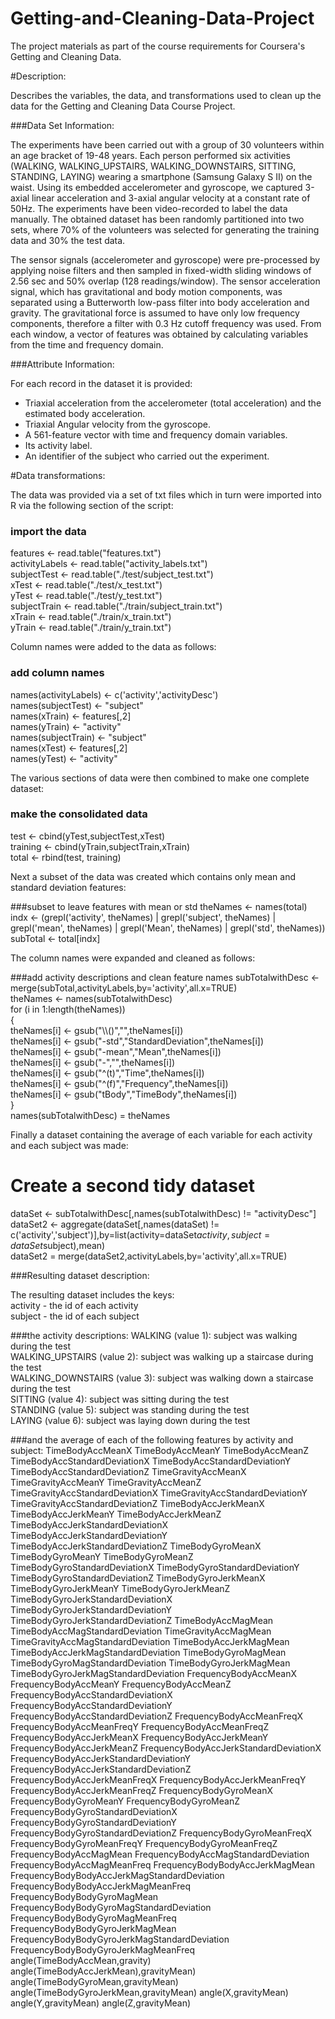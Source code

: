 # Getting-and-Cleaning-Data-Project
The project materials as part of the course requirements for Coursera's Getting and Cleaning Data.

#Description:

Describes the variables, the data, and transformations used to clean up the data for the Getting and Cleaning Data Course Project.

###Data Set Information:

The experiments have been carried out with a group of 30 volunteers within an age bracket of 19-48 years. Each person performed six activities (WALKING, WALKING_UPSTAIRS, WALKING_DOWNSTAIRS, SITTING, STANDING, LAYING) wearing a smartphone (Samsung Galaxy S II) on the waist. Using its embedded accelerometer and gyroscope, we captured 3-axial linear acceleration and 3-axial angular velocity at a constant rate of 50Hz. The experiments have been video-recorded to label the data manually. The obtained dataset has been randomly partitioned into two sets, where 70% of the volunteers was selected for generating the training data and 30% the test data. 

The sensor signals (accelerometer and gyroscope) were pre-processed by applying noise filters and then sampled in fixed-width sliding windows of 2.56 sec and 50% overlap (128 readings/window). The sensor acceleration signal, which has gravitational and body motion components, was separated using a Butterworth low-pass filter into body acceleration and gravity. The gravitational force is assumed to have only low frequency components, therefore a filter with 0.3 Hz cutoff frequency was used. From each window, a vector of features was obtained by calculating variables from the time and frequency domain.

###Attribute Information:

For each record in the dataset it is provided:   
* Triaxial acceleration from the accelerometer (total acceleration) and the estimated body acceleration.   
* Triaxial Angular velocity from the gyroscope.   
* A 561-feature vector with time and frequency domain variables.   
* Its activity label.   
* An identifier of the subject who carried out the experiment.  

#Data transformations:

The data was provided via a set of txt files which in turn were imported into R via the following section of the script:

### import the data 
features <- read.table("features.txt")   
activityLabels <- read.table("activity_labels.txt")   
subjectTest <- read.table("./test/subject_test.txt")   
xTest <- read.table("./test/x_test.txt")   
yTest <- read.table("./test/y_test.txt")   
subjectTrain <- read.table("./train/subject_train.txt")   
xTrain <- read.table("./train/x_train.txt")   
yTrain <- read.table("./train/y_train.txt")   

Column names were added to the data as follows:

### add column names
names(activityLabels) <- c('activity','activityDesc')   
names(subjectTest) <- "subject"   
names(xTrain) <- features[,2]    
names(yTrain) <- "activity"   
names(subjectTrain) <- "subject"    
names(xTest) <- features[,2]      
names(yTest) <- "activity"    

The various sections of data were then combined to make one complete dataset:

### make the consolidated data
test <- cbind(yTest,subjectTest,xTest)     
training <- cbind(yTrain,subjectTrain,xTrain)    
total <- rbind(test, training)   

Next a subset of the data was created which contains only mean and standard deviation features:

###subset to leave features with mean or std
theNames <- names(total)    
indx <- (grepl('activity', theNames) | grepl('subject', theNames) | grepl('mean', theNames) | grepl('Mean', theNames) | grepl('std', theNames))              
subTotal <- total[indx]    

The column names were expanded and cleaned as follows:

###add activity descriptions and clean feature names
subTotalwithDesc <- merge(subTotal,activityLabels,by='activity',all.x=TRUE)   
theNames <- names(subTotalwithDesc)    
for (i in 1:length(theNames))    
{     
  theNames[i] <- gsub("\\\\()","",theNames[i])    
  theNames[i] <- gsub("-std","StandardDeviation",theNames[i])    
  theNames[i] <- gsub("-mean","Mean",theNames[i])    
  theNames[i] <- gsub("-","",theNames[i])      
  theNames[i] <- gsub("\^(t)","Time",theNames[i])    
  theNames[i] <- gsub("\^(f)","Frequency",theNames[i])    
  theNames[i] <- gsub("tBody","TimeBody",theNames[i])   
}      
names(subTotalwithDesc) = theNames    

Finally a dataset containing the average of each variable for each activity and each subject was made:    

# Create a second tidy dataset
dataSet <- subTotalwithDesc[,names(subTotalwithDesc) != "activityDesc"]    
dataSet2  <- aggregate(dataSet[,names(dataSet) != c('activity','subject')],by=list(activity=dataSet$activity,subject = dataSet$subject),mean)    
dataSet2    = merge(dataSet2,activityLabels,by='activity',all.x=TRUE)    

###Resulting dataset description:

The resulting dataset includes the keys:   
activity - the id of each activity    
subject - the id of each subject    

###the activity descriptions:
WALKING (value 1): subject was walking during the test    
WALKING_UPSTAIRS (value 2): subject was walking up a staircase during the test   
WALKING_DOWNSTAIRS (value 3): subject was walking down a staircase during the test   
SITTING (value 4): subject was sitting during the test   
STANDING (value 5): subject was standing during the test    
LAYING (value 6): subject was laying down during the test   

###and the average of each of the following features by activity and subject:
TimeBodyAccMeanX
TimeBodyAccMeanY
TimeBodyAccMeanZ
TimeBodyAccStandardDeviationX
TimeBodyAccStandardDeviationY
TimeBodyAccStandardDeviationZ
TimeGravityAccMeanX
TimeGravityAccMeanY
TimeGravityAccMeanZ
TimeGravityAccStandardDeviationX
TimeGravityAccStandardDeviationY
TimeGravityAccStandardDeviationZ
TimeBodyAccJerkMeanX
TimeBodyAccJerkMeanY
TimeBodyAccJerkMeanZ
TimeBodyAccJerkStandardDeviationX
TimeBodyAccJerkStandardDeviationY
TimeBodyAccJerkStandardDeviationZ
TimeBodyGyroMeanX
TimeBodyGyroMeanY
TimeBodyGyroMeanZ
TimeBodyGyroStandardDeviationX
TimeBodyGyroStandardDeviationY
TimeBodyGyroStandardDeviationZ
TimeBodyGyroJerkMeanX
TimeBodyGyroJerkMeanY
TimeBodyGyroJerkMeanZ
TimeBodyGyroJerkStandardDeviationX
TimeBodyGyroJerkStandardDeviationY
TimeBodyGyroJerkStandardDeviationZ
TimeBodyAccMagMean
TimeBodyAccMagStandardDeviation
TimeGravityAccMagMean
TimeGravityAccMagStandardDeviation
TimeBodyAccJerkMagMean
TimeBodyAccJerkMagStandardDeviation
TimeBodyGyroMagMean
TimeBodyGyroMagStandardDeviation
TimeBodyGyroJerkMagMean
TimeBodyGyroJerkMagStandardDeviation
FrequencyBodyAccMeanX
FrequencyBodyAccMeanY
FrequencyBodyAccMeanZ
FrequencyBodyAccStandardDeviationX
FrequencyBodyAccStandardDeviationY
FrequencyBodyAccStandardDeviationZ
FrequencyBodyAccMeanFreqX
FrequencyBodyAccMeanFreqY
FrequencyBodyAccMeanFreqZ
FrequencyBodyAccJerkMeanX
FrequencyBodyAccJerkMeanY
FrequencyBodyAccJerkMeanZ
FrequencyBodyAccJerkStandardDeviationX
FrequencyBodyAccJerkStandardDeviationY
FrequencyBodyAccJerkStandardDeviationZ
FrequencyBodyAccJerkMeanFreqX
FrequencyBodyAccJerkMeanFreqY
FrequencyBodyAccJerkMeanFreqZ
FrequencyBodyGyroMeanX
FrequencyBodyGyroMeanY
FrequencyBodyGyroMeanZ
FrequencyBodyGyroStandardDeviationX
FrequencyBodyGyroStandardDeviationY
FrequencyBodyGyroStandardDeviationZ
FrequencyBodyGyroMeanFreqX
FrequencyBodyGyroMeanFreqY
FrequencyBodyGyroMeanFreqZ
FrequencyBodyAccMagMean
FrequencyBodyAccMagStandardDeviation
FrequencyBodyAccMagMeanFreq
FrequencyBodyBodyAccJerkMagMean
FrequencyBodyBodyAccJerkMagStandardDeviation
FrequencyBodyBodyAccJerkMagMeanFreq
FrequencyBodyBodyGyroMagMean
FrequencyBodyBodyGyroMagStandardDeviation
FrequencyBodyBodyGyroMagMeanFreq
FrequencyBodyBodyGyroJerkMagMean
FrequencyBodyBodyGyroJerkMagStandardDeviation
FrequencyBodyBodyGyroJerkMagMeanFreq
angle(TimeBodyAccMean,gravity)
angle(TimeBodyAccJerkMean),gravityMean)
angle(TimeBodyGyroMean,gravityMean)
angle(TimeBodyGyroJerkMean,gravityMean)
angle(X,gravityMean)
angle(Y,gravityMean)
angle(Z,gravityMean)
